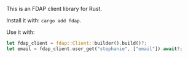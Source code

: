 This is an FDAP client library for Rust.

Install it with: `cargo add fdap`.

Use it with:

```rust
let fdap_client = fdap::Client::builder().build()?;
let email = fdap_client.user_get("stephanie", ["email"]).await?;
```
